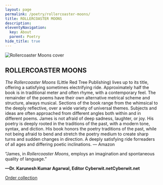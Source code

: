 ```yaml
---
layout: page
permalink: /poetry/rollercoaster-moons/
title: ROLLERCOASTER MOONS
description: 
eleventyNavigation:
  key: About
  parent: Poetry
hide_title: true
---
```


<div class="container">
  <div class="image-container">
    <img src="../assets/img/rollercoaster-moons.png" alt="Rollercoaster Moons cover">
  </div>
  <div class="text-container">
    <h2>ROLLERCOASTER MOONS</h2>
    <p><em>The Rollercoaster Moons</em> (Little Red Tree Publishing) lives up to its title, offering a satisfying sometimes electrifying ride. Approximately half the book is in traditional meter and often rhyme, with a contemporary feel. The remainder of the poems have their own alternative metrical scheme and structure, always musical. Sections of the book range from the whimsical to the deeply reflective, over a wide variety of universal themes. Subjects and ideas are often approached from different angles both within and in different poems. James is not afraid of deep sadness, laughter, or joy. His poetry is deeply rooted in the traditions of the past, with a modern tone, syntax, and diction. His book honors the poetry traditions of the past, while not being afraid to bend and stretch the poetry medium to create sharp turns and sudden changes in direction. A deeply satisfying ride forreaders of all ages and differing poetic inclinations. — Amazon</p>
    <p>“James, in <em>Rollercoaster Moons</em>, employs an imagination and spontaneous quality of language.”</p><p><strong>—Dr. Karunesh Kumar Agarwal, Editor Cyberwit.netCyberwit.net</strong></p>
    <!--<p><a href="#" id="toggle-sample">Read sample</a></p>-->
    <p><a href="https://www.amazon.com/Rollercoaster-Moons-collected-conservative-verse/dp/1935656651">Order collection</a></p>
  </div>
</div>

<div class="centered-content" id="sample-content" style="display: none;">
  <img src="../assets/img/longberrys_leap_illus.jpg" alt="Longberry's Leap Illustration">
  <h2>LONGBERRY'S LEAP</h2>
<p><strong>CHAPTER ONE</strong></p>
<p>Young Longberry lived in a land oh-so proud,</p>
<p>high on a mountaintop, lost in a cloud.</p>
<br>
<p>She was a <em>wonderer: what? when? how?</em> and <em>who?</em></p>
<p>She wondered <em>which one? why?</em> and <em>where-to?</em></p>
<br>
<p>Longberry was the very <em>quintessence</em> of wondering,</p>
<p>from the <em>a</em> in an “apple” to <em>z’s</em> in “bees’ buzzing.”</p>
<p>*</p>
<p>Longberry was curious, most <em>seriously curious</em></p>
<p>—so curious, it made the king furious.</p>
<br>
<p>She wondered <em>up</em>, she wondered <em>down.</em></p>
<p>She wondered <em>’round</em> and <em>’round</em> and <em>’round.</em></p>
<br>
<p>She wondered <em>outside,</em> she wondered <em>in,</em></p>
<p>after <em>the end</em> and before <em>the begin.</em></p>
<br>
<p>She wondered the <em>old,</em> she wondered the <em>new….</em></p>
<p>The king said he didn’t know what to do!</p>
</div>

<script>
  document.addEventListener('DOMContentLoaded', function() {
    const toggleLink = document.getElementById("toggle-sample");
    const prologueContent = document.getElementById("sample-content");

    toggleLink.addEventListener("click", function(event) {
      event.preventDefault(); // Prevent default link behavior
      if (prologueContent.style.display === "none") {
        prologueContent.style.display = "block"; // Show content
        toggleLink.textContent = "Hide sample"; // Change link text
      } else {
        prologueContent.style.display = "none"; // Hide content
        toggleLink.textContent = "Read sample"; // Change link text back
      }
    });
  });
</script>
